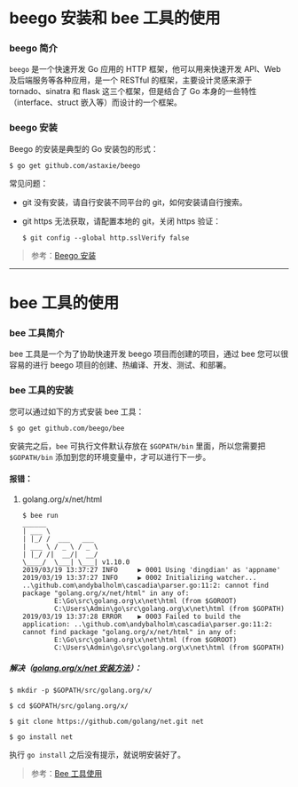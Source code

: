 # beego 安装和 bee 工具的使用

### beego 简介

`beego` 是一个快速开发 Go 应用的 HTTP 框架，他可以用来快速开发 API、Web 及后端服务等各种应用，是一个 RESTful 的框架，主要设计灵感来源于 tornado、sinatra 和 flask 这三个框架，但是结合了 Go 本身的一些特性（interface、struct 嵌入等）而设计的一个框架。

### beego 安装

Beego 的安装是典型的 Go 安装包的形式：

```shell
$ go get github.com/astaxie/beego
```

常见问题：

- git 没有安装，请自行安装不同平台的 git，如何安装请自行搜索。

- git https 无法获取，请配置本地的 git，关闭 https 验证：

  ```shell
  $ git config --global http.sslVerify false
  ```

> 参考：[Beego 安装](https://beego.me/docs/install/)

---

# bee 工具的使用

### bee 工具简介

bee 工具是一个为了协助快速开发 beego 项目而创建的项目，通过 bee 您可以很容易的进行 beego 项目的创建、热编译、开发、测试、和部署。

### bee 工具的安装

您可以通过如下的方式安装 bee 工具：

```shell
$ go get github.com/beego/bee
```

安装完之后，`bee` 可执行文件默认存放在 `$GOPATH/bin` 里面，所以您需要把 `$GOPATH/bin` 添加到您的环境变量中，才可以进行下一步。

#### 报错：

1. golang.org/x/net/html

   ```shell
   $ bee run
   ______
   | ___ \
   | |_/ /  ___   ___
   | ___ \ / _ \ / _ \
   | |_/ /|  __/|  __/
   \____/  \___| \___| v1.10.0
   2019/03/19 13:37:27 INFO     ▶ 0001 Using 'dingdian' as 'appname'
   2019/03/19 13:37:27 INFO     ▶ 0002 Initializing watcher...
   ..\github.com\andybalholm\cascadia\parser.go:11:2: cannot find package "golang.org/x/net/html" in any of:
           E:\Go\src\golang.org\x\net\html (from $GOROOT)
           C:\Users\Admin\go\src\golang.org\x\net\html (from $GOPATH)
   2019/03/19 13:37:28 ERROR    ▶ 0003 Failed to build the application: ..\github.com\andybalholm\cascadia\parser.go:11:2: cannot find package "golang.org/x/net/html" in any of:
           E:\Go\src\golang.org\x\net\html (from $GOROOT)
           C:\Users\Admin\go\src\golang.org\x\net\html (from $GOPATH)
   ```

##### 解决（[golang.org/x/net 安装方法](https://blog.csdn.net/xie1xiao1jun/article/details/79421136)）：

```shell
$ mkdir -p $GOPATH/src/golang.org/x/
```

```shell
$ cd $GOPATH/src/golang.org/x/
```

```shell
$ git clone https://github.com/golang/net.git net
```

```shell
$ go install net
```

执行 `go install` 之后没有提示，就说明安装好了。

> 参考：[Bee 工具使用](https://beego.me/docs/install/bee.md)